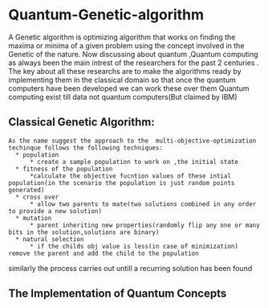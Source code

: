 # Quantum-Genetic-algorithm
   A Genetic algorithm is optimizing algorithm that works on finding the maxima or minima of a given problem using the concept involved in the Genetic of the nature.
   Now discussing about quantum ,Quantum computing as always been the main intrest of the researchers for the past 2 centuries .
   The key about all these researchs are to make the algorithms ready by implementing them in the classical domain so that once the quantum computers have been developed
   we can work these over them
   Quantum computing exist till data not quantum computers(But claimed by IBM)
   
   
  ## Classical Genetic Algorithm:
    As the name suggest the approach to the  multi-objective-optimization techinque follows the following techniques:
      * population
          * create a sample population to work on ,the initial state
      * fitness of the population
          *calculate the objective fucntion values of these intial population(in the scenario the population is just random points generated)
      * cross over
          * allow two parents to mate(two solutions combined in any order to provide a new solution)
      * mutation
          * parent inheriting new properties(randomly flip any one or many bits in the solution,solutions are binary)
      * natural selection 
          * if the childs obj value is less(in case of minimization) remove the parent and add the child to the population
   similarly the process carries out untill a recurring solution has been found
   
   ## The Implementation of Quantum Concepts
   
   
